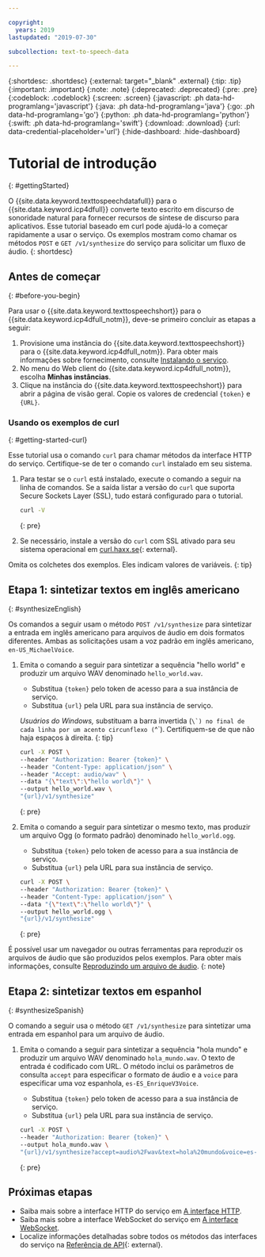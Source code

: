 ```yaml
---

copyright:
  years: 2019
lastupdated: "2019-07-30"

subcollection: text-to-speech-data

---
```


{:shortdesc: .shortdesc}
{:external: target="_blank" .external}
{:tip: .tip}
{:important: .important}
{:note: .note}
{:deprecated: .deprecated}
{:pre: .pre}
{:codeblock: .codeblock}
{:screen: .screen}
{:javascript: .ph data-hd-programlang='javascript'}
{:java: .ph data-hd-programlang='java'}
{:go: .ph data-hd-programlang='go'}
{:python: .ph data-hd-programlang='python'}
{:swift: .ph data-hd-programlang='swift'}
{:download: .download}
{:url: data-credential-placeholder='url'}
{:hide-dashboard: .hide-dashboard}

# Tutorial de introdução
{: #gettingStarted}

O {{site.data.keyword.texttospeechdatafull}} para o {{site.data.keyword.icp4dfull}} converte texto escrito em discurso de sonoridade natural para fornecer recursos de síntese de discurso para aplicativos. Esse tutorial baseado em curl pode ajudá-lo a começar rapidamente a usar o serviço. Os exemplos mostram como chamar os métodos `POST` e `GET /v1/synthesize` do serviço para solicitar um fluxo de áudio.
{: shortdesc}

## Antes de começar
{: #before-you-begin}

Para usar o {{site.data.keyword.texttospeechshort}} para o {{site.data.keyword.icp4dfull_notm}}, deve-se primeiro concluir as etapas a seguir:

1.  Provisione uma instância do {{site.data.keyword.texttospeechshort}} para o {{site.data.keyword.icp4dfull_notm}}. Para obter mais informações sobre fornecimento, consulte [Instalando o serviço](/docs/services/text-to-speech-data?topic=text-to-speech-data-install).
1.  No menu do Web client do {{site.data.keyword.icp4dfull_notm}}, escolha **Minhas instâncias**.
1.  Clique na instância do {{site.data.keyword.texttospeechshort}} para abrir a página de visão geral. Copie os valores de credencial `{token}` e `{URL}`.

### Usando os exemplos de curl
{: #getting-started-curl}

Esse tutorial usa o comando `curl` para chamar métodos da interface HTTP do serviço. Certifique-se de ter o comando `curl` instalado em seu sistema.

1.  Para testar se o `curl` está instalado, execute o comando a seguir na linha de comandos. Se a saída listar a versão do `curl` que suporta Secure Sockets Layer (SSL), tudo estará configurado para o tutorial.

    ```bash
    curl -V
    ```
    {: pre}

1.  Se necessário, instale a versão do `curl` com SSL ativado para seu sistema operacional em
[curl.haxx.se](https://curl.haxx.se/){: external}.

Omita os colchetes dos exemplos. Eles indicam valores de variáveis.
{: tip}

## Etapa 1: sintetizar textos em inglês americano
{: #synthesizeEnglish}

Os comandos a seguir usam o método `POST /v1/synthesize` para sintetizar a entrada em inglês americano para arquivos de áudio em dois formatos diferentes. Ambas as solicitações usam a voz padrão em inglês americano, `en-US_MichaelVoice`.

1.  Emita o comando a seguir para sintetizar a sequência "hello world" e produzir um arquivo WAV denominado `hello_world.wav`.
    -   Substitua `{token}` pelo token de acesso para a sua instância de serviço.
    -   Substitua `{url}` pela URL para sua instância de serviço.

    *Usuários do Windows,* substituam a barra invertida (``\`) no final de cada linha por um acento circunflexo (``^`). Certifiquem-se de que não haja espaços à direita.
    {: tip}

    ```bash
    curl -X POST \
    --header "Authorization: Bearer {token}" \
    --header "Content-Type: application/json" \
    --header "Accept: audio/wav" \
    --data "{\"text\":\"hello world\"}" \
    --output hello_world.wav \
    "{url}/v1/synthesize"
    ```
    {: pre}

1.  Emita o comando a seguir para sintetizar o mesmo texto, mas produzir um arquivo Ogg (o formato padrão) denominado `hello_world.ogg`.
    -   Substitua `{token}` pelo token de acesso para a sua instância de serviço.
    -   Substitua `{url}` pela URL para sua instância de serviço.

    ```bash
    curl -X POST \
    --header "Authorization: Bearer {token}" \
    --header "Content-Type: application/json" \
    --data "{\"text\":\"hello world\"}" \
    --output hello_world.ogg \
    "{url}/v1/synthesize"
    ```
    {: pre}

É possível usar um navegador ou outras ferramentas para reproduzir os arquivos de áudio que são produzidos pelos exemplos. Para obter mais informações, consulte [Reproduzindo um arquivo de áudio](/docs/services/text-to-speech-data?topic=text-to-speech-data-audioFormats#formatsPlay).
{: note}

## Etapa 2: sintetizar textos em espanhol
{: #synthesizeSpanish}

O comando a seguir usa o método `GET /v1/synthesize` para sintetizar uma entrada em espanhol para um arquivo de áudio.

1.  Emita o comando a seguir para sintetizar a sequência "hola mundo" e produzir um arquivo WAV denominado `hola_mundo.wav`. O texto de entrada é codificado com URL. O método inclui os parâmetros de consulta `accept` para especificar o formato de áudio e a `voice` para especificar uma voz espanhola, `es-ES_EnriqueV3Voice`.
    -   Substitua `{token}` pelo token de acesso para a sua instância de serviço.
    -   Substitua `{url}` pela URL para sua instância de serviço.

    ```bash
    curl -X POST \
    --header "Authorization: Bearer {token}" \
    --output hola_mundo.wav \
    "{url}/v1/synthesize?accept=audio%2Fwav&text=hola%20mundo&voice=es-ES_EnriqueV3Voice"
    ```
    {: pre}

## Próximas etapas

-   Saiba mais sobre a interface HTTP do serviço em [A interface HTTP](/docs/services/text-to-speech-data?topic=text-to-speech-data-usingHTTP).
-   Saiba mais sobre a interface WebSocket do serviço em [A interface WebSocket](/docs/services/text-to-speech-data?topic=text-to-speech-data-usingWebSocket).
-   Localize informações detalhadas sobre todos os métodos das interfaces do serviço na [Referência de API](https://{DomainName}/apidocs/text-to-speech-data){: external}.
